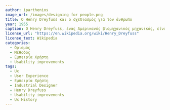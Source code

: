 ```yaml
---
author: iparthenios
image_url: /images/designing for people.png
title: O Henry Dreyfuss και ο σχεδιασμός για τον άνθρωπο 
year: 1955
caption: Ο Henry Dreyfuss, ένας Αμερικανός βιομηχανικός μηχανικός, είναι μια άλλη σημαντική προσωπικότητα στην ιστορία του σχεδιασμού UX, ειδικά όταν πρόκειται για βελτιώσεις της ευχρηστίας. Ο Dreyfuss είναι γνωστός για εμβληματικά προϊόντα όπως η ηλεκτρική σκούπα Hoover, το ξυπνητήρι Big Ben, τα τηλέφωνα, τα τρακτέρ John Deere, τα τρένα του New York Central Railroad και πολλά άλλα. Στο βιβλίο του Designing for People λέει όtι όταν το σημείο επαφής μεταξύ του προϊόντος και των ανθρώπων γίνεται σημείο τριβής, τότε ο βιομηχανικός σχεδιαστής έχει αποτύχει. Από την άλλη πλευρά, αν οι άνθρωποι γίνονται πιο ασφαλείς, πιο άνετοι, πιο πρόθυμοι να αγοράσουν, πιο αποδοτικοί - ή απλώς πιο ευτυχισμένοι από την επαφή με το προϊόν, τότε ο σχεδιαστής έχει επιτύχει.
license_url: "https://en.wikipedia.org/wiki/Henry_Dreyfuss" 
license_text: Wikipedia 
categories:
  - Ορισμός
  - Μέθοδος
  - Εμπειρία Χρήστη
  - Usability improvements
tags:
  - Ux 
  - User Experience 
  - Εμπειρία Χρήστη 
  - Industrial Designer
  - Henry Dreyfuss
  - Usability improvements
  - Ux History
---
```

